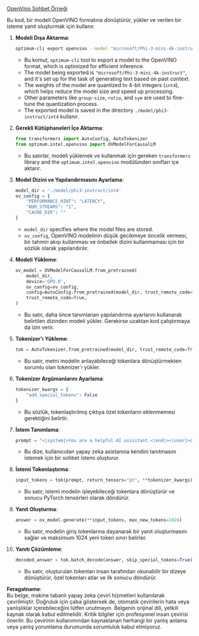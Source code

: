 [OpenVino Sohbet Örneği](../../../../../../code/06.E2E/E2E_OpenVino_Chat_Phi3-instruct.ipynb)

Bu kod, bir modeli OpenVINO formatına dönüştürür, yükler ve verilen bir isteme yanıt oluşturmak için kullanır.

1. **Modeli Dışa Aktarma**:
   ```bash
   optimum-cli export openvino --model "microsoft/Phi-3-mini-4k-instruct" --task text-generation-with-past --weight-format int4 --group-size 128 --ratio 0.6 --sym --trust-remote-code ./model/phi3-instruct/int4
   ```
   - Bu komut, `optimum-cli` tool to export a model to the OpenVINO format, which is optimized for efficient inference.
   - The model being exported is `"microsoft/Phi-3-mini-4k-instruct"`, and it's set up for the task of generating text based on past context.
   - The weights of the model are quantized to 4-bit integers (`int4`), which helps reduce the model size and speed up processing.
   - Other parameters like `group-size`, `ratio`, and `sym` are used to fine-tune the quantization process.
   - The exported model is saved in the directory `./model/phi3-instruct/int4` kullanır.

2. **Gerekli Kütüphaneleri İçe Aktarma**:
   ```python
   from transformers import AutoConfig, AutoTokenizer
   from optimum.intel.openvino import OVModelForCausalLM
   ```
   - Bu satırlar, modeli yüklemek ve kullanmak için gereken `transformers` library and the `optimum.intel.openvino` modülünden sınıfları içe aktarır.

3. **Model Dizini ve Yapılandırmasını Ayarlama**:
   ```python
   model_dir = './model/phi3-instruct/int4'
   ov_config = {
       "PERFORMANCE_HINT": "LATENCY",
       "NUM_STREAMS": "1",
       "CACHE_DIR": ""
   }
   ```
   - `model_dir` specifies where the model files are stored.
   - `ov_config`, OpenVINO modelinin düşük gecikmeye öncelik vermesi, bir tahmin akışı kullanması ve önbellek dizini kullanmaması için bir sözlük olarak yapılandırılır.

4. **Modeli Yükleme**:
   ```python
   ov_model = OVModelForCausalLM.from_pretrained(
       model_dir,
       device='GPU.0',
       ov_config=ov_config,
       config=AutoConfig.from_pretrained(model_dir, trust_remote_code=True),
       trust_remote_code=True,
   )
   ```
   - Bu satır, daha önce tanımlanan yapılandırma ayarlarını kullanarak belirtilen dizinden modeli yükler. Gerekirse uzaktan kod çalıştırmaya da izin verir.

5. **Tokenizer'ı Yükleme**:
   ```python
   tok = AutoTokenizer.from_pretrained(model_dir, trust_remote_code=True)
   ```
   - Bu satır, metni modelin anlayabileceği tokenlara dönüştürmekten sorumlu olan tokenizer'ı yükler.

6. **Tokenizer Argümanlarını Ayarlama**:
   ```python
   tokenizer_kwargs = {
       "add_special_tokens": False
   }
   ```
   - Bu sözlük, tokenlaştırılmış çıktıya özel tokenların eklenmemesi gerektiğini belirtir.

7. **İstem Tanımlama**:
   ```python
   prompt = "<|system|>You are a helpful AI assistant.<|end|><|user|>can you introduce yourself?<|end|><|assistant|>"
   ```
   - Bu dize, kullanıcıdan yapay zeka asistanına kendini tanıtmasını istemek için bir sohbet istemi oluşturur.

8. **İstemi Tokenlaştırma**:
   ```python
   input_tokens = tok(prompt, return_tensors="pt", **tokenizer_kwargs)
   ```
   - Bu satır, istemi modelin işleyebileceği tokenlara dönüştürür ve sonucu PyTorch tensörleri olarak döndürür.

9. **Yanıt Oluşturma**:
   ```python
   answer = ov_model.generate(**input_tokens, max_new_tokens=1024)
   ```
   - Bu satır, modelin giriş tokenlarına dayanarak bir yanıt oluşturmasını sağlar ve maksimum 1024 yeni token sınırı belirler.

10. **Yanıtı Çözümleme**:
    ```python
    decoded_answer = tok.batch_decode(answer, skip_special_tokens=True)[0]
    ```
    - Bu satır, oluşturulan tokenları insan tarafından okunabilir bir dizeye dönüştürür, özel tokenları atlar ve ilk sonucu döndürür.

**Feragatname**:  
Bu belge, makine tabanlı yapay zeka çeviri hizmetleri kullanılarak çevrilmiştir. Doğruluk için çaba göstersek de, otomatik çevirilerin hata veya yanlışlıklar içerebileceğini lütfen unutmayın. Belgenin orijinal dili, yetkili kaynak olarak kabul edilmelidir. Kritik bilgiler için profesyonel insan çevirisi önerilir. Bu çevirinin kullanımından kaynaklanan herhangi bir yanlış anlama veya yanlış yorumlama durumunda sorumluluk kabul etmiyoruz.